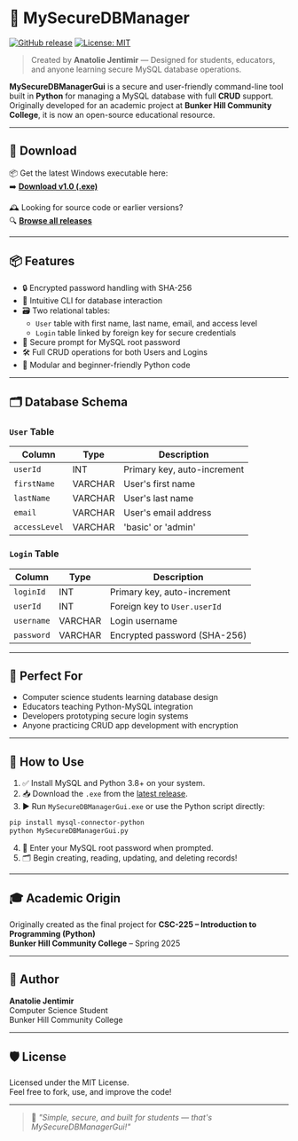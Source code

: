 # 🔐 MySecureDBManager

[![GitHub release](https://img.shields.io/github/v/release/jentimanatol/MySecureDBManagerGui)](https://github.com/jentimanatol/MySecureDBManagerGui/releases)
[![License: MIT](https://img.shields.io/badge/License-MIT-blue.svg)](LICENSE)

> Created by **Anatolie Jentimir** — Designed for students, educators, and anyone learning secure MySQL database operations.

**MySecureDBManagerGui** is a secure and user-friendly command-line tool built in **Python** for managing a MySQL database with full **CRUD** support. Originally developed for an academic project at **Bunker Hill Community College**, it is now an open-source educational resource.

---  

## 🔽 Download

📦 Get the latest Windows executable here:  
➡️ **[Download v1.0 (.exe)](https://github.com/jentimanatol/MySecureDBManagerGui/releases/download/v1.0/MySecureDBManagerGui.exe)**

🕰️ Looking for source code or earlier versions?  
🔍 **[Browse all releases](https://github.com/jentimanatol/MySecureDBManagerGui/releases)**

---

## 📦 Features

- 🔒 Encrypted password handling with SHA-256
- 🧠 Intuitive CLI for database interaction
- 🗃️ Two relational tables:
  - `User` table with first name, last name, email, and access level
  - `Login` table linked by foreign key for secure credentials
- 🔑 Secure prompt for MySQL root password
- 🛠️ Full CRUD operations for both Users and Logins
- 🧩 Modular and beginner-friendly Python code

---

## 🗂️ Database Schema

### `User` Table

| Column       | Type     | Description                  |
|--------------|----------|------------------------------|
| `userId`     | INT      | Primary key, auto-increment  |
| `firstName`  | VARCHAR  | User's first name            |
| `lastName`   | VARCHAR  | User's last name             |
| `email`      | VARCHAR  | User's email address         |
| `accessLevel`| VARCHAR  | 'basic' or 'admin'           |

### `Login` Table

| Column       | Type     | Description                           |
|--------------|----------|---------------------------------------|
| `loginId`    | INT      | Primary key, auto-increment           |
| `userId`     | INT      | Foreign key to `User.userId`          |
| `username`   | VARCHAR  | Login username                        |
| `password`   | VARCHAR  | Encrypted password (SHA-256)          |

---

## 🧪 Perfect For

- Computer science students learning database design
- Educators teaching Python-MySQL integration
- Developers prototyping secure login systems
- Anyone practicing CRUD app development with encryption

---

## 🚀 How to Use

1. ✅ Install MySQL and Python 3.8+ on your system.
2. 📥 Download the `.exe` from the [latest release](https://github.com/jentimanatol/MySecureDBManagerGui/releases).
3. ▶️ Run `MySecureDBManagerGui.exe` or use the Python script directly:

```bash
pip install mysql-connector-python
python MySecureDBManagerGui.py
```

4. 🔐 Enter your MySQL root password when prompted.
5. 🗂️ Begin creating, reading, updating, and deleting records!

---

## 🎓 Academic Origin

Originally created as the final project for **CSC-225 – Introduction to Programming (Python)**  
**Bunker Hill Community College** – Spring 2025

---

## 👤 Author

**Anatolie Jentimir**  
Computer Science Student  
Bunker Hill Community College  

---

## 🛡 License

Licensed under the MIT License.  
Feel free to fork, use, and improve the code!

---

> 💬 _"Simple, secure, and built for students — that's MySecureDBManagerGui!"_
